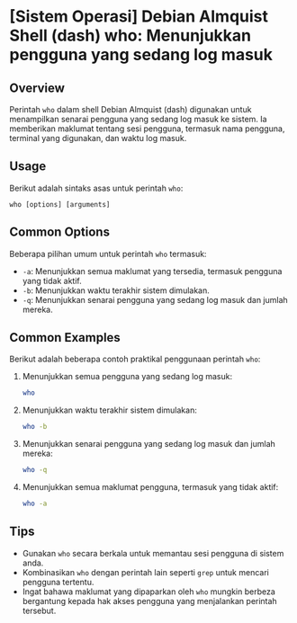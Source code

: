 # [Sistem Operasi] Debian Almquist Shell (dash) who: Menunjukkan pengguna yang sedang log masuk

## Overview
Perintah `who` dalam shell Debian Almquist (dash) digunakan untuk menampilkan senarai pengguna yang sedang log masuk ke sistem. Ia memberikan maklumat tentang sesi pengguna, termasuk nama pengguna, terminal yang digunakan, dan waktu log masuk.

## Usage
Berikut adalah sintaks asas untuk perintah `who`:

```
who [options] [arguments]
```

## Common Options
Beberapa pilihan umum untuk perintah `who` termasuk:

- `-a`: Menunjukkan semua maklumat yang tersedia, termasuk pengguna yang tidak aktif.
- `-b`: Menunjukkan waktu terakhir sistem dimulakan.
- `-q`: Menunjukkan senarai pengguna yang sedang log masuk dan jumlah mereka.

## Common Examples
Berikut adalah beberapa contoh praktikal penggunaan perintah `who`:

1. Menunjukkan semua pengguna yang sedang log masuk:
   ```bash
   who
   ```

2. Menunjukkan waktu terakhir sistem dimulakan:
   ```bash
   who -b
   ```

3. Menunjukkan senarai pengguna yang sedang log masuk dan jumlah mereka:
   ```bash
   who -q
   ```

4. Menunjukkan semua maklumat pengguna, termasuk yang tidak aktif:
   ```bash
   who -a
   ```

## Tips
- Gunakan `who` secara berkala untuk memantau sesi pengguna di sistem anda.
- Kombinasikan `who` dengan perintah lain seperti `grep` untuk mencari pengguna tertentu.
- Ingat bahawa maklumat yang dipaparkan oleh `who` mungkin berbeza bergantung kepada hak akses pengguna yang menjalankan perintah tersebut.